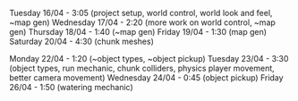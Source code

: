 Tuesday 16/04 - 3:05 (project setup, world control, world look and feel, ~map gen)
Wednesday 17/04 - 2:20 (more work on world control, ~map gen)
Thursday 18/04 - 1:40 (~map gen)
Friday 19/04 - 1:30 (map gen)
Saturday 20/04 - 4:30 (chunk meshes)

Monday 22/04 - 1:20 (~object types, ~object pickup)
Tuesday 23/04 - 3:30 (object types, run mechanic, chunk colliders, physics player movement, better camera movement)
Wednesday 24/04 - 0:45 (object pickup)
Friday 26/04 - 1:50 (watering mechanic)